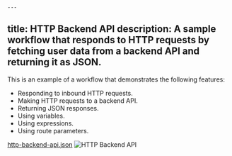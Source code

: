     ---
title: HTTP Backend API
description: A sample workflow that responds to HTTP requests by fetching user data from a backend API and returning it as JSON.
---

This is an example of a workflow that demonstrates the following features:

- Responding to inbound HTTP requests.
- Making HTTP requests to a backend API.
- Returning JSON responses.
- Using variables.
- Using expressions.
- Using route parameters.

[http-backend-api.json](/samples/http/backend-api/http-backend-api.json)
![HTTP Backend API](/samples/http/backend-api/http-backend-api.png)
